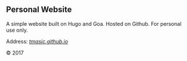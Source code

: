## Personal Website

A simple website built on Hugo and Goa. Hosted on Github. For personal use only.

Address: *[tmasjc.github.io](https://tmasjc.github.io)* 

© 2017
